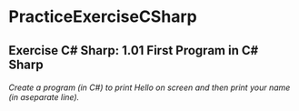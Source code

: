 # PracticeExerciseCSharp

## Exercise C# Sharp: 1.01 First Program in C# Sharp

###### Create a program (in C#) to print Hello on screen and then print your name (in aseparate line).
